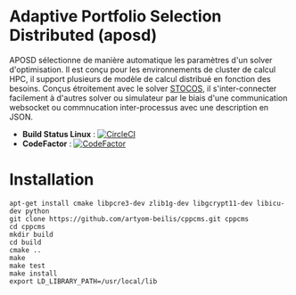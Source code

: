 # Adaptive Portfolio Selection Distributed (aposd)

APOSD sélectionne de manière automatique les paramètres d'un solver d'optimisation. Il est conçu pour les environnements de cluster de calcul HPC, il support plusieurs de modèle de calcul distribué en fonction des besoins. Conçus étroitement avec le solver [STOCOS](https://github.com/Jxtopher/stocos), il s'inter-connecter facilement à d'autres solver ou simulateur par le biais d'une communication websocket ou commnucation inter-processus avec une description en JSON. 


- **Build Status Linux** : [![CircleCI](https://circleci.com/gh/Jxtopher/aposd.svg?style=svg)](https://circleci.com/gh/Jxtopher/aposd)
- **CodeFactor** : [![CodeFactor](https://www.codefactor.io/repository/github/jxtopher/aposd/badge)](https://www.codefactor.io/repository/github/jxtopher/aposd)

# Installation

	
~~~~
apt-get install cmake libpcre3-dev zlib1g-dev libgcrypt11-dev libicu-dev python
git clone https://github.com/artyom-beilis/cppcms.git cppcms
cd cppcms
mkdir build
cd build
cmake ..
make
make test
make install
export LD_LIBRARY_PATH=/usr/local/lib
~~~~
